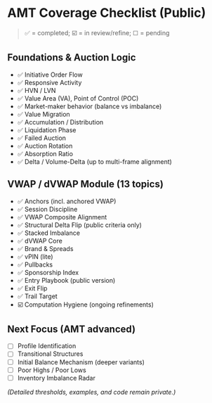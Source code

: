 # AMT Coverage Checklist (Public)

> ✅ = completed; ☑️ = in review/refine; ☐ = pending

## Foundations & Auction Logic
- ✅ Initiative Order Flow
- ✅ Responsive Activity
- ✅ HVN / LVN
- ✅ Value Area (VA), Point of Control (POC)
- ✅ Market-maker behavior (balance vs imbalance)
- ✅ Value Migration
- ✅ Accumulation / Distribution
- ✅ Liquidation Phase
- ✅ Failed Auction
- ✅ Auction Rotation
- ✅ Absorption Ratio
- ✅ Delta / Volume-Delta (up to multi-frame alignment)

## VWAP / dVWAP Module (13 topics)
- ✅ Anchors (incl. anchored VWAP)
- ✅ Session Discipline
- ✅ VWAP Composite Alignment
- ✅ Structural Delta Flip (public criteria only)
- ✅ Stacked Imbalance
- ✅ dVWAP Core
- ✅ Brand & Spreads
- ✅ vPIN (lite)
- ✅ Pullbacks
- ✅ Sponsorship Index
- ✅ Entry Playbook (public version)
- ✅ Exit Flip
- ✅ Trail Target
- ☑️ Computation Hygiene (ongoing refinements)

## Next Focus (AMT advanced)
- ☐ Profile Identification
- ☐ Transitional Structures
- ☐ Initial Balance Mechanism (deeper variants)
- ☐ Poor Highs / Poor Lows
- ☐ Inventory Imbalance Radar

*(Detailed thresholds, examples, and code remain private.)*
